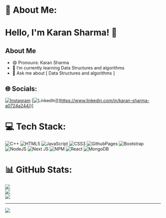 # 💫 About Me:

# Hello, I'm Karan Sharma! 👋

## About Me

- 😄 Pronouns: Karan Sharma 
- 🌱 I’m currently learning Data Structures and algorithms 
- 💬 Ask me about [ Data Structures and algorithms ]


## 🌐 Socials:
[![Instagram](https://img.shields.io/badge/Instagram-%23E4405F.svg?logo=Instagram&logoColor=white)](https://instagram.com/walkerbuddy._) [![LinkedIn](https://img.shields.io/badge/LinkedIn-%230077B5.svg?logo=linkedin&logoColor=white)][(https://www.linkedin.com/in/karan-sharma-a0724a244/)]

# 💻 Tech Stack:
![C++](https://img.shields.io/badge/c++-%2300599C.svg?style=for-the-badge&logo=c%2B%2B&logoColor=white) ![HTML5](https://img.shields.io/badge/html5-%23E34F26.svg?style=for-the-badge&logo=html5&logoColor=white) ![JavaScript](https://img.shields.io/badge/javascript-%23323330.svg?style=for-the-badge&logo=javascript&logoColor=%23F7DF1E) ![CSS3](https://img.shields.io/badge/css3-%231572B6.svg?style=for-the-badge&logo=css3&logoColor=white) ![GithubPages](https://img.shields.io/badge/github%20pages-121013?style=for-the-badge&logo=github&logoColor=white) ![Bootstrap](https://img.shields.io/badge/bootstrap-%238511FA.svg?style=for-the-badge&logo=bootstrap&logoColor=white) ![NodeJS](https://img.shields.io/badge/node.js-6DA55F?style=for-the-badge&logo=node.js&logoColor=white) ![Next JS](https://img.shields.io/badge/Next-black?style=for-the-badge&logo=next.js&logoColor=white) ![NPM](https://img.shields.io/badge/NPM-%23CB3837.svg?style=for-the-badge&logo=npm&logoColor=white) ![React](https://img.shields.io/badge/react-%2320232a.svg?style=for-the-badge&logo=react&logoColor=%2361DAFB) ![MongoDB](https://img.shields.io/badge/MongoDB-%234ea94b.svg?style=for-the-badge&logo=mongodb&logoColor=white)
# 📊 GitHub Stats:
![](https://github-readme-stats.vercel.app/api?username=walkerbuddy01&theme=monokai&hide_border=false&include_all_commits=false&count_private=false)<br/>
![](https://github-readme-streak-stats.herokuapp.com/?user=walkerbuddy01&theme=monokai&hide_border=false)<br/>
![](https://github-readme-stats.vercel.app/api/top-langs/?username=walkerbuddy01&theme=monokai&hide_border=false&include_all_commits=false&count_private=false&layout=compact)

---
[![](https://visitcount.itsvg.in/api?id=walkerbuddy01&icon=0&color=0)](https://visitcount.itsvg.in)

<!-- Proudly created with GPRM ( https://gprm.itsvg.in ) -->
